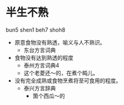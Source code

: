 # 半生不熟
bun5 shen1 beh7 shoh8
+ 原意食物没有熟透，喻义与人不熟识。
  * 东台方言词典
+ 食物没有达到熟透的程度
  * 泰州方言词典4
  - 这个老菱还～的，在煮个盹儿。
+ 没有完全成熟或食物烹煮将至可食用的程度。
  * 泰兴方言辞典
    - 箇个西瓜～的
